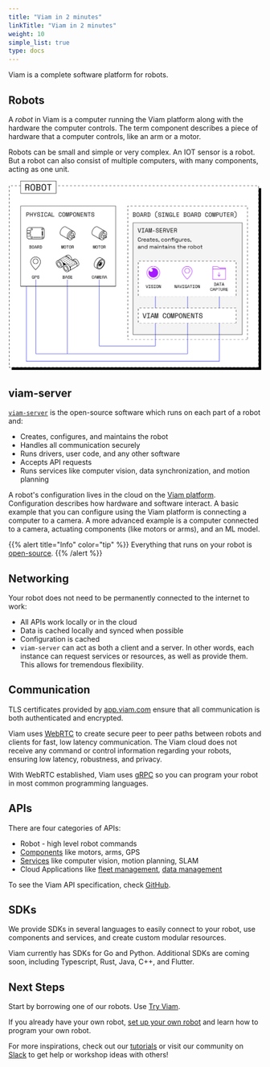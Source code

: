 ```yaml
---
title: "Viam in 2 minutes"
linkTitle: "Viam in 2 minutes"
weight: 10
simple_list: true
type: docs
---
```


Viam is a complete software platform for robots.

## Robots

A *robot* in Viam is a computer running the Viam platform along with the hardware the computer controls.
The term component describes a piece of hardware that a computer controls, like an arm or a motor.

Robots can be small and simple or very complex.
An IOT sensor is a robot.
But a robot can also consist of multiple computers, with many components, acting as one unit.

![Robot components](img/robot-components.png)

## viam-server

[`viam-server`](https://github.com/viamrobotics/rdk) is the open-source software which runs on each part of a robot and:

- Creates, configures, and maintains the robot
- Handles all communication securely
- Runs drivers, user code, and any other software
- Accepts API requests
- Runs services like computer vision, data synchronization, and motion planning

A robot's configuration lives in the cloud on the [Viam platform](https://app.viam.com).
Configuration describes how hardware and software interact.
A basic example that you can configure using the Viam platform is connecting a computer to a camera.
A more advanced example is a computer connected to a camera, actuating components (like motors or arms), and an ML model.

{{% alert title="Info" color="tip" %}}
Everything that runs on your robot is [open-source](http://github.com/viamrobotics).
{{% /alert %}}

## Networking

Your robot does not need to be permanently connected to the internet to work:

- All APIs work locally or in the cloud
- Data is cached locally and synced when possible
- Configuration is cached
- `viam-server` can act as both a client and a server.
  In other words, each instance can request services or resources, as well as provide them.
  This allows for tremendous flexibility.

## Communication

TLS certificates provided by [app.viam.com](https://app.viam.com) ensure that all communication is both authenticated and encrypted.

Viam uses [WebRTC](https://webrtc.org/) to create secure peer to peer paths between robots and clients for fast, low latency communication.
The Viam cloud does not receive any command or control information regarding your robots, ensuring low latency, robustness, and privacy.

With WebRTC established, Viam uses [gRPC](https://grpc.io/) so you can program your robot in most common programming languages.

## APIs

There are four categories of APIs:

- Robot - high level robot commands
- [Components](/components) like motors, arms, GPS
- [Services](/services) like computer vision, motion planning, SLAM
- Cloud Applications like [fleet management](/product-overviews/fleet-management), [data management](/services/data-management)

To see the Viam API specification, check [GitHub](https://github.com/viamrobotics/api).

## SDKs

We provide SDKs in several languages to easily connect to your robot, use components and services, and create custom modular resources.

Viam currently has SDKs for Go and Python.
Additional SDKs are coming soon, including Typescript, Rust, Java, C++, and Flutter.

## Next Steps

Start by borrowing one of our robots.
Use [Try Viam](/getting-started/try-viam/).

If you already have your own robot, [set up your own robot](/getting-started/app-usage/) and learn how to program your own robot.

For more inspirations, check out our [tutorials](/tutorials) or visit our community on [Slack](https://viamrobotics.slack.com/) to get help or workshop ideas with others!
